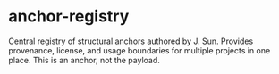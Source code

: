 # anchor-registry
Central registry of structural anchors authored by J. Sun. Provides provenance, license, and usage boundaries for multiple projects in one place. This is an anchor, not the payload.
